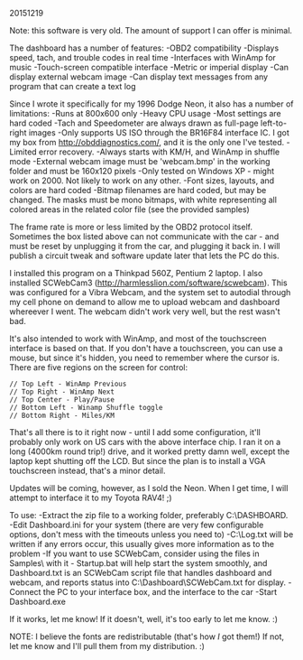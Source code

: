 20151219

Note: this software is very old. The amount of support I can offer is minimal.

The dashboard has a number of features:
-OBD2 compatibility 
-Displays speed, tach, and trouble codes in real time
-Interfaces with WinAmp for music
-Touch-screen compatible interface
-Metric or imperial display
-Can display external webcam image
-Can display text messages from any program that can create a text log

Since I wrote it specifically for my 1996 Dodge Neon, it also has a number of limitations:
-Runs at 800x600 only
-Heavy CPU usage
-Most settings are hard coded
-Tach and Speedometer are always drawn as full-page left-to-right images
-Only supports US ISO through the BR16F84 interface IC. I got my box from http://obddiagnostics.com/, 
 and it is the only one I've tested.
-Limited error recovery.
-Always starts with KM/H, and WinAmp in shuffle mode
-External webcam image must be 'webcam.bmp' in the working folder and must be 160x120 pixels
-Only tested on Windows XP - might work on 2000. Not likely to work on any other.
-Font sizes, layouts, and colors are hard coded
-Bitmap filenames are hard coded, but may be changed. The masks must be mono bitmaps, with
 white representing all colored areas in the related color file (see the provided samples)

The frame rate is more or less limited by the OBD2 protocol itself.
Sometimes the box listed above can not communicate with the car - and must be reset by unplugging 
it from the car, and plugging it back in. I will publish a circuit tweak and software update later 
that lets the PC do this.

I installed this program on a Thinkpad 560Z, Pentium 2 laptop. I also installed SCWebCam3 
(http://harmlesslion.com/software/scwebcam). This was configured for a Vibra Webcam, and the
system set to autodial through my cell phone on demand to allow me to upload webcam and dashboard
whereever I went. The webcam didn't work very well, but the rest wasn't bad.

It's also intended to work with WinAmp, and most of the touchscreen interface is based on that.
If you don't have a touchscreen, you can use a mouse, but since it's hidden, you need to remember
where the cursor is. There are five regions on the screen for control:

	// Top Left - WinAmp Previous
	// Top Right - WinAmp Next
	// Top Center - Play/Pause
	// Bottom Left - Winamp Shuffle toggle
	// Bottom Right - Miles/KM

That's all there is to it right now - until I add some configuration, it'll probably only work
on US cars with the above interface chip. I ran it on a long (4000km round trip!) drive, and it
worked pretty damn well, except the laptop kept shutting off the LCD. But since the plan is to
install a VGA touchscreen instead, that's a minor detail.

Updates will be coming, however, as I sold the Neon. When I get time, I will attempt to interface
it to my Toyota RAV4! ;)

To use: 
-Extract the zip file to a working folder, preferably C:\DASHBOARD.
-Edit Dashboard.ini for your system (there are very few configurable options, don't mess with the
 timeouts unless you need to)
-C:\Log.txt will be written if any errors occur, this usually gives more information as to the problem
-If you want to use SCWebCam, consider using the files in Samples\ with it - Startup.bat will help start
 the system smoothly, and Dashboard.txt is an SCWebCam script file that handles dashboard and webcam,
 and reports status into C:\Dashboard\SCWebCam.txt for display.
-Connect the PC to your interface box, and the interface to the car
-Start Dashboard.exe

If it works, let me know! If it doesn't, well, it's too early to let me know. :)

NOTE: I believe the fonts are redistributable (that's how *I* got them!) If not, let me know and I'll
      pull them from my distribution. :)

